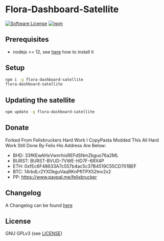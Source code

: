 Flora-Dashboard-Satellite
======

[![Software License](https://img.shields.io/badge/license-GPL--3.0-brightgreen.svg?style=flat-square)](LICENSE)
[![npm](https://img.shields.io/npm/v/flora-dashboard-satellite.svg?style=flat-square)](https://registry.npmjs.org/flora-dashboard-satellite)

## Prerequisites

- nodejs >= 12, see [here](https://docs.foxypool.io/general/installing-nodejs/) how to install it

## Setup

```bash
npm i -g flora-dashboard-satellite
flora-dashboard-satellite
```

## Updating the satellite

```bash
npm update -g flora-dashboard-satellite
```

## Donate

Forked From Felixbruckers Hard Work I CopyPasta Modded This All Hard Work Still Done By Felix His Address Are Below:
- BHD: 33fKEwAHxVwnrhisREFdSNmZkguo76a2ML
- BURST: BURST-BVUD-7VWE-HD7F-6RX4P
- ETH: 0xfEc6F48633A7c557b4ac5c37B4519C55CD701BEF
- BTC: 14rbdLr2YXDkguVaqRKnPftTPX52tnv2x2
- PP: https://www.paypal.me/felixbrucker

## Changelog

A Changelog can be found [here](https://github.com/MinerGreggy/flora-dashboard-satellite/blob/master/CHANGELOG.md)

## License

GNU GPLv3 (see [LICENSE](https://github.com/MinerGreggy/flora-dashboard-satellite/blob/master/LICENSE))
